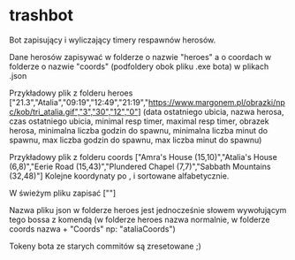 # trashbot
Bot zapisujący i wyliczający timery respawnów herosów. 

Dane herosów zapisywać w folderze o nazwie "heroes" a o coordach w folderze o nazwie "coords" (podfoldery obok pliku .exe bota) w plikach .json

Przykładowy plik z folderu heroes
["21.3","Atalia","09:19","12:49","21:19","https://www.margonem.pl/obrazki/npc/kob/tri_atalia.gif","3","30","12","0"]
(data ostatniego ubicia, nazwa herosa, czas ostatniego ubicia, minimal resp timer, maximal resp timer, obrazek herosa, minimalna liczba godzin do spawnu, minimalna liczba minut do spawnu, max liczba godzin do spawnu, max liczba minut do spawnu)

Przykładowy plik z folderu coords
["Amra's House (15,10)","Atalia's House (6,8)","Eerie Road (15,43)","Plundered Chapel (7,7)","Sabbath Mountains (32,48)"]
Kolejne koordynaty po , i sortowane alfabetycznie.

W świeżym pliku zapisać [""]

Nazwa pliku json w folderze heroes jest jednocześnie słowem wywołującym tego bossa z komendą (w folderze heroes nazwa normalnie, w folderze coords nazwa + "Coords" np: "ataliaCoords")













Tokeny bota ze starych commitów są zresetowane ;)
